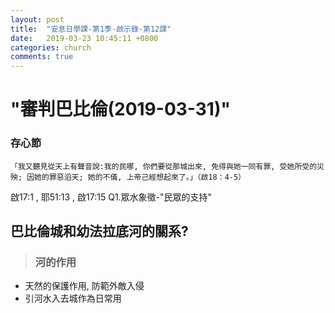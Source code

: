 ```yaml
---
layout: post
title:  "安息日學課-第1季-啟示錄-第12課"
date:   2019-03-23 10:45:11 +0800
categories: church
comments: true
---
```


# "審判巴比倫(2019-03-31)"

### 存心節

~~~
「我又聽見從天上有聲音說:我的民哪, 你們要從那城出來, 免得與她一同有罪, 受她所受的災殃; 因她的罪惡滔天; 她的不儀, 上帝己經想起來了。」（啟18：4-5）
~~~

啟17:1 , 耶51:13 , 啟17:15
Q1.眾水象徵-"民眾的支持"

## 巴比倫城和幼法拉底河的關系?
>### 河的作用
- 天然的保護作用, 防範外敵入侵
- 引河水入去城作為日常用


